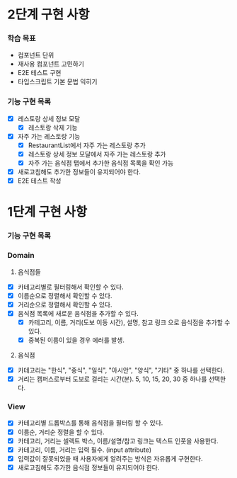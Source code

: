 # 2단계 구현 사항

### 학습 목표

- 컴포넌트 단위
- 재사용 컴포넌트 고민하기
- E2E 테스트 구현
- 타입스크립트 기본 문법 익히기

### 기능 구현 목록

- [x] 레스토랑 상세 정보 모달
  - [x] 레스토랑 삭제 기능
- [x] 자주 가는 레스토랑 기능
  - [x] RestaurantList에서 자주 가는 레스토랑 추가
  - [x] 레스토랑 상세 정보 모달에서 자주 가는 레스토랑 추가
  - [x] 자주 가는 음식점 탭에서 추가한 음식점 목록을 확인 가능
- [x] 새로고침해도 추가한 정보들이 유지되어야 한다.
- [x] E2E 테스트 작성

# 1단계 구현 사항

### 기능 구현 목록

### Domain

1. 음식점들

- [x] 카테고리별로 필터링해서 확인할 수 있다.
- [x] 이름순으로 정렬해서 확인할 수 있다.
- [x] 거리순으로 정렬해서 확인할 수 있다.
- [x] 음식점 목록에 새로운 음식점을 추가할 수 있다.
  - [x] 카테고리, 이름, 거리(도보 이동 시간), 설명, 참고 링크 으로 음식점을 추가할 수 있다.
  - [x] 중복된 이름이 있을 경우 에러를 발생.

2. 음식점

- [x] 카테고리는 "한식", "중식", "일식", "아시안", "양식", "기타" 중 하나를 선택한다.
- [x] 거리는 캠퍼스로부터 도보로 걸리는 시간(분). 5, 10, 15, 20, 30 중 하나를 선택한다.

### View

- [x] 카테고리별 드롭박스를 통해 음식점을 필터링 할 수 있다.
- [x] 이름순, 거리순 정렬을 할 수 있다.
- [x] 카테고리, 거리는 셀렉트 박스, 이름/설명/참고 링크는 텍스트 인풋을 사용한다.
- [x] 카테고리, 이름, 거리는 입력 필수. (input attribute)
- [x] 입력값이 잘못되었을 때 사용자에게 알려주는 방식은 자유롭게 구현한다.
- [x] 새로고침해도 추가한 음식점 정보들이 유지되어야 한다.
